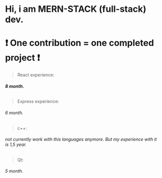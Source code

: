# Hi, i am MERN-STACK (full-stack) dev. 
# ❗️ One contribution = one completed project ❗️

> React experience:
 ###### __8 month.__
> Express experience:
 ###### 6 month.

> c++:
###### not currently work with this languages anymore. But my experience with it is 1,5 year.
> Qt: 
###### 5 month.
